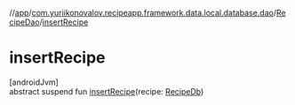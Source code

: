 //[app](../../../index.md)/[com.yuriikonovalov.recipeapp.framework.data.local.database.dao](../index.md)/[RecipeDao](index.md)/[insertRecipe](insert-recipe.md)

# insertRecipe

[androidJvm]\
abstract suspend fun [insertRecipe](insert-recipe.md)(recipe: [RecipeDb](../../com.yuriikonovalov.recipeapp.framework.data.local.database.model/-recipe-db/index.md))

